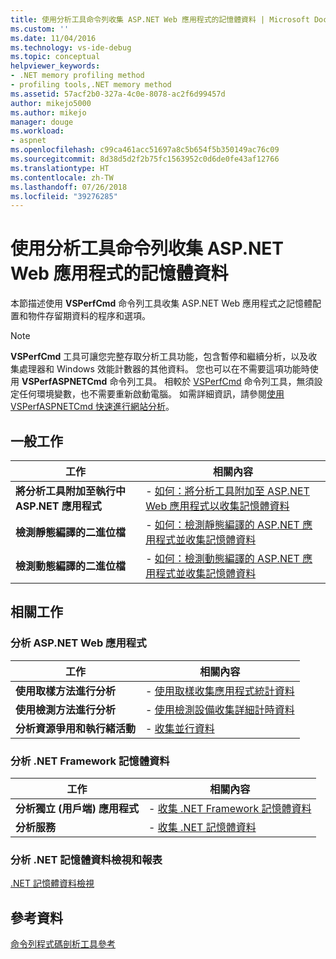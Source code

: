 ```yaml
---
title: 使用分析工具命令列收集 ASP.NET Web 應用程式的記憶體資料 | Microsoft Docs
ms.custom: ''
ms.date: 11/04/2016
ms.technology: vs-ide-debug
ms.topic: conceptual
helpviewer_keywords:
- .NET memory profiling method
- profiling tools,.NET memory method
ms.assetid: 57acf2b0-327a-4c0e-8078-ac2f6d99457d
author: mikejo5000
ms.author: mikejo
manager: douge
ms.workload:
- aspnet
ms.openlocfilehash: c99ca461acc51697a8c5b654f5b350149ac76c09
ms.sourcegitcommit: 8d38d5d2f2b75fc1563952c0d6de0fe43af12766
ms.translationtype: HT
ms.contentlocale: zh-TW
ms.lasthandoff: 07/26/2018
ms.locfileid: "39276285"
---
```

# <a name="collect-memory-data-from-an-aspnet-web-application-by-using-the-profiler-command-line"></a>使用分析工具命令列收集 ASP.NET Web 應用程式的記憶體資料
本節描述使用 **VSPerfCmd** 命令列工具收集 ASP.NET Web 應用程式之記憶體配置和物件存留期資料的程序和選項。  
  
> [!NOTE]
>  **VSPerfCmd** 工具可讓您完整存取分析工具功能，包含暫停和繼續分析，以及收集處理器和 Windows 效能計數器的其他資料。 您也可以在不需要這項功能時使用 **VSPerfASPNETCmd** 命令列工具。 相較於 [VSPerfCmd](../profiling/vsperfcmd.md) 命令列工具，無須設定任何環境變數，也不需要重新啟動電腦。 如需詳細資訊，請參閱[使用 VSPerfASPNETCmd 快速進行網站分析](../profiling/rapid-web-site-profiling-with-vsperfaspnetcmd.md)。  
  
## <a name="common-tasks"></a>一般工作
  
|工作|相關內容|  
|----------|---------------------|  
|**將分析工具附加至執行中 ASP.NET 應用程式**|-   [如何：將分析工具附加至 ASP.NET Web 應用程式以收集記憶體資料](../profiling/how-to-attach-the-profiler-to-an-aspnet-web-application-to-collect-memory-data-by-using-the-command-line.md)|  
|**檢測靜態編譯的二進位檔**|-   [如何：檢測靜態編譯的 ASP.NET 應用程式並收集記憶體資料](../profiling/how-to-instrument-a-statically-compiled-aspnet-app-and-collect-memory-data.md)|  
|**檢測動態編譯的二進位檔**|-   [如何：檢測動態編譯的 ASP.NET 應用程式並收集記憶體資料](../profiling/how-to-instrument-a-dynamically-compiled-aspnet-web-application-and-collect-memory-data.md)|  
  
## <a name="related-tasks"></a>相關工作
  
### <a name="profile-aspnet-web-applications"></a>分析 ASP.NET Web 應用程式  
  
|工作|相關內容|  
|----------|---------------------|  
|**使用取樣方法進行分析**|-   [使用取樣收集應用程式統計資料](../profiling/collecting-application-statistics-for-aspnet-using-the-profiler-sampling-method.md)|  
|**使用檢測方法進行分析**|-   [使用檢測設備收集詳細計時資料](../profiling/collecting-detailed-timing-data-aspnet-profiler-instrumentation-method.md)|  
|**分析資源爭用和執行緒活動**|-   [收集並行資料](../profiling/collecting-concurrency-data-for-an-aspnet-web-application.md)|  
  
### <a name="profile-net-framework-memory-data"></a>分析 .NET Framework 記憶體資料  
  
|工作|相關內容|  
|----------|---------------------|  
|**分析獨立 (用戶端) 應用程式**|-   [收集 .NET Framework 記憶體資料](../profiling/collecting-dotnet-framework-memory-data-for-stand-alone-applications.md)|  
|**分析服務**|-   [收集 .NET 記憶體資料](../profiling/collecting-memory-data-from-dotnet-framework-services-by-using-the-profiler-command-line.md)|  
  
### <a name="analyze-net-memory-data-views-and-reports"></a>分析 .NET 記憶體資料檢視和報表  
 [.NET 記憶體資料檢視](../profiling/dotnet-memory-data-views.md)  
  
## <a name="reference"></a>參考資料  
 [命令列程式碼剖析工具參考](../profiling/command-line-profiling-tools-reference.md)